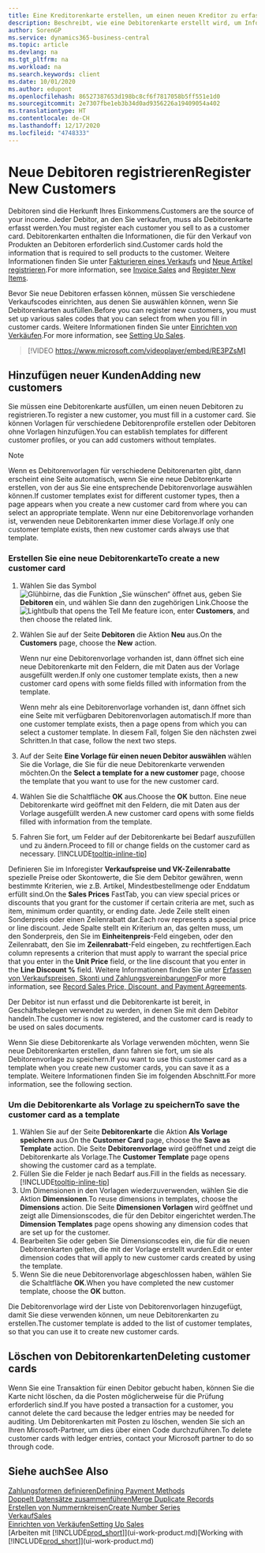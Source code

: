 ```yaml
---
title: Eine Kreditorenkarte erstellen, um einen neuen Kreditor zu erfassen | Microsoft Docs
description: Beschreibt, wie eine Debitorenkarte erstellt wird, um Informationen zu jedem neuen Debitor oder Clients zu erfassen, an die Sie verkaufen.
author: SorenGP
ms.service: dynamics365-business-central
ms.topic: article
ms.devlang: na
ms.tgt_pltfrm: na
ms.workload: na
ms.search.keywords: client
ms.date: 10/01/2020
ms.author: edupont
ms.openlocfilehash: 86527387653d198bc8cf6f7817058b5ff551e1d0
ms.sourcegitcommit: 2e7307fbe1eb3b34d0ad9356226a19409054a402
ms.translationtype: HT
ms.contentlocale: de-CH
ms.lasthandoff: 12/17/2020
ms.locfileid: "4748333"
---
```

# <a name="register-new-customers"></a><span data-ttu-id="d5c61-103">Neue Debitoren registrieren</span><span class="sxs-lookup"><span data-stu-id="d5c61-103">Register New Customers</span></span>

<span data-ttu-id="d5c61-104">Debitoren sind die Herkunft Ihres Einkommens.</span><span class="sxs-lookup"><span data-stu-id="d5c61-104">Customers are the source of your income.</span></span> <span data-ttu-id="d5c61-105">Jeder Debitor, an den Sie verkaufen, muss als Debitorenkarte erfasst werden.</span><span class="sxs-lookup"><span data-stu-id="d5c61-105">You must register each customer you sell to as a customer card.</span></span> <span data-ttu-id="d5c61-106">Debitorenkarten enthalten die Informationen, die für den Verkauf von Produkten an Debitoren erforderlich sind.</span><span class="sxs-lookup"><span data-stu-id="d5c61-106">Customer cards hold the information that is required to sell products to the customer.</span></span> <span data-ttu-id="d5c61-107">Weitere Informationen finden Sie unter [Fakturieren eines Verkaufs](sales-how-invoice-sales.md) und [Neue Artikel registrieren](inventory-how-register-new-items.md).</span><span class="sxs-lookup"><span data-stu-id="d5c61-107">For more information, see [Invoice Sales](sales-how-invoice-sales.md) and [Register New Items](inventory-how-register-new-items.md).</span></span>  

<span data-ttu-id="d5c61-108">Bevor Sie neue Debitoren erfassen können, müssen Sie verschiedene Verkaufscodes einrichten, aus denen Sie auswählen können, wenn Sie Debitorenkarten ausfüllen.</span><span class="sxs-lookup"><span data-stu-id="d5c61-108">Before you can register new customers, you must set up various sales codes that you can select from when you fill in customer cards.</span></span> <span data-ttu-id="d5c61-109">Weitere Informationen finden Sie unter [Einrichten von Verkäufen](sales-setup-sales.md).</span><span class="sxs-lookup"><span data-stu-id="d5c61-109">For more information, see [Setting Up Sales](sales-setup-sales.md).</span></span>

> [!VIDEO https://www.microsoft.com/videoplayer/embed/RE3PZsM]

## <a name="adding-new-customers"></a><span data-ttu-id="d5c61-110">Hinzufügen neuer Kunden</span><span class="sxs-lookup"><span data-stu-id="d5c61-110">Adding new customers</span></span>

<span data-ttu-id="d5c61-111">Sie müssen eine Debitorenkarte ausfüllen, um einen neuen Debitoren zu registrieren.</span><span class="sxs-lookup"><span data-stu-id="d5c61-111">To register a new customer, you must fill in a customer card.</span></span> <span data-ttu-id="d5c61-112">Sie können Vorlagen für verschiedene Debitorenprofile erstellen oder Debitoren ohne Vorlagen hinzufügen.</span><span class="sxs-lookup"><span data-stu-id="d5c61-112">You can establish templates for different customer profiles, or you can add customers without templates.</span></span>  

> [!NOTE]  
> <span data-ttu-id="d5c61-113">Wenn es Debitorenvorlagen für verschiedene Debitorenarten gibt, dann erscheint eine Seite automatisch, wenn Sie eine neue Debitorenkarte erstellen, von der aus Sie eine entsprechende Debitorenvorlage auswählen können.</span><span class="sxs-lookup"><span data-stu-id="d5c61-113">If customer templates exist for different customer types, then a page appears when you create a new customer card from where you can select an appropriate template.</span></span> <span data-ttu-id="d5c61-114">Wenn nur eine Debitorenvorlage vorhanden ist, verwenden neue Debitorenkarten immer diese Vorlage.</span><span class="sxs-lookup"><span data-stu-id="d5c61-114">If only one customer template exists, then new customer cards always use that template.</span></span>  

### <a name="to-create-a-new-customer-card"></a><span data-ttu-id="d5c61-115">Erstellen Sie eine neue Debitorenkarte</span><span class="sxs-lookup"><span data-stu-id="d5c61-115">To create a new customer card</span></span>

1. <span data-ttu-id="d5c61-116">Wählen Sie das Symbol ![Glühbirne, das die Funktion „Sie wünschen“ öffnet](media/ui-search/search_small.png "Tell Me-Funktion") aus, geben Sie **Debitoren** ein, und wählen Sie dann den zugehörigen Link.</span><span class="sxs-lookup"><span data-stu-id="d5c61-116">Choose the ![Lightbulb that opens the Tell Me feature](media/ui-search/search_small.png "Tell me what you want to do") icon, enter **Customers**, and then choose the related link.</span></span>  
2. <span data-ttu-id="d5c61-117">Wählen Sie auf der Seite **Debitoren** die Aktion **Neu** aus.</span><span class="sxs-lookup"><span data-stu-id="d5c61-117">On the **Customers** page, choose the **New** action.</span></span>

    <span data-ttu-id="d5c61-118">Wenn nur eine Debitorenvorlage vorhanden ist, dann öffnet sich eine neue Debitorenkarte mit den Feldern, die mit Daten aus der Vorlage ausgefüllt werden.</span><span class="sxs-lookup"><span data-stu-id="d5c61-118">If only one customer template exists, then a new customer card opens with some fields filled with information from the template.</span></span>

    <span data-ttu-id="d5c61-119">Wenn mehr als eine Debitorenvorlage vorhanden ist, dann öffnet sich eine Seite mit verfügbaren Debitorenvorlagen automatisch.</span><span class="sxs-lookup"><span data-stu-id="d5c61-119">If more than one customer template exists, then a page opens from which you can select a customer template.</span></span> <span data-ttu-id="d5c61-120">In diesem Fall, folgen Sie den nächsten zwei Schritten.</span><span class="sxs-lookup"><span data-stu-id="d5c61-120">In that case, follow the next two steps.</span></span>
3. <span data-ttu-id="d5c61-121">Auf der Seite **Eine Vorlage für einen neuen Debitor auswählen** wählen Sie die Vorlage, die Sie für die neue Debitorenkarte verwenden möchten.</span><span class="sxs-lookup"><span data-stu-id="d5c61-121">On the **Select a template for a new customer** page, choose the template that you want to use for the new customer card.</span></span>
4. <span data-ttu-id="d5c61-122">Wählen Sie die Schaltfläche **OK** aus.</span><span class="sxs-lookup"><span data-stu-id="d5c61-122">Choose the **OK** button.</span></span> <span data-ttu-id="d5c61-123">Eine neue Debitorenkarte wird geöffnet mit den Feldern, die mit Daten aus der Vorlage ausgefüllt werden.</span><span class="sxs-lookup"><span data-stu-id="d5c61-123">A new customer card opens with some fields filled with information from the template.</span></span>  
5. <span data-ttu-id="d5c61-124">Fahren Sie fort, um Felder auf der Debitorenkarte bei Bedarf auszufüllen und zu ändern.</span><span class="sxs-lookup"><span data-stu-id="d5c61-124">Proceed to fill or change fields on the customer card as necessary.</span></span> [!INCLUDE[tooltip-inline-tip](includes/tooltip-inline-tip_md.md)]

<span data-ttu-id="d5c61-125">Definieren Sie im Inforegister **Verkaufspreise und VK-Zeilenrabatte** spezielle Preise oder Skontowerte, die Sie dem Debitor gewähren, wenn bestimmte Kriterien, wie z.B. Artikel, Mindestbestellmenge oder Enddatum erfüllt sind.</span><span class="sxs-lookup"><span data-stu-id="d5c61-125">On the **Sales Prices** FastTab, you can view special prices or discounts that you grant for the customer if certain criteria are met, such as item, minimum order quantity, or ending date.</span></span> <span data-ttu-id="d5c61-126">Jede Zeile stellt einen Sonderpreis oder einen Zeilenrabatt dar.</span><span class="sxs-lookup"><span data-stu-id="d5c61-126">Each row represents a special price or line discount.</span></span> <span data-ttu-id="d5c61-127">Jede Spalte stellt ein Kriterium an, das gelten muss, um den Sonderpreis, den Sie im **Einheitenpreis**-Feld eingeben, oder den Zeilenrabatt, den Sie im **Zeilenrabatt**-Feld eingeben, zu rechtfertigen.</span><span class="sxs-lookup"><span data-stu-id="d5c61-127">Each column represents a criterion that must apply to warrant the special price that you enter in the **Unit Price** field, or the line discount that you enter in the **Line Discount %** field.</span></span> <span data-ttu-id="d5c61-128">Weitere Informationen finden Sie unter [Erfassen von Verkaufspreisen, Skonti und Zahlungsvereinbarungen](sales-how-record-sales-price-discount-payment-agreements.md)</span><span class="sxs-lookup"><span data-stu-id="d5c61-128">For more information, see [Record Sales Price, Discount, and Payment Agreements](sales-how-record-sales-price-discount-payment-agreements.md).</span></span>

<span data-ttu-id="d5c61-129">Der Debitor ist nun erfasst und die Debitorenkarte ist bereit, in Geschäftsbelegen verwendet zu werden, in denen Sie mit dem Debitor handeln.</span><span class="sxs-lookup"><span data-stu-id="d5c61-129">The customer is now registered, and the customer card is ready to be used on sales documents.</span></span>

<span data-ttu-id="d5c61-130">Wenn Sie diese Debitorenkarte als Vorlage verwenden möchten, wenn Sie neue Debitorenkarten erstellen, dann fahren sie fort, um sie als Debitorenvorlage zu speichern.</span><span class="sxs-lookup"><span data-stu-id="d5c61-130">If you want to use this customer card as a template when you create new customer cards, you can save it as a template.</span></span> <span data-ttu-id="d5c61-131">Weitere Informationen finden Sie im folgenden Abschnitt.</span><span class="sxs-lookup"><span data-stu-id="d5c61-131">For more information, see the following section.</span></span>  

### <a name="to-save-the-customer-card-as-a-template"></a><span data-ttu-id="d5c61-132">Um die Debitorenkarte als Vorlage zu speichern</span><span class="sxs-lookup"><span data-stu-id="d5c61-132">To save the customer card as a template</span></span>

1. <span data-ttu-id="d5c61-133">Wählen Sie auf der Seite **Debitorenkarte** die Aktion **Als Vorlage speichern** aus.</span><span class="sxs-lookup"><span data-stu-id="d5c61-133">On the **Customer Card** page, choose the **Save as Template** action.</span></span> <span data-ttu-id="d5c61-134">Die Seite **Debitorenvorlage** wird geöffnet und zeigt die Debitorenkarte als Vorlage.</span><span class="sxs-lookup"><span data-stu-id="d5c61-134">The **Customer Template** page opens showing the customer card as a template.</span></span>
2. <span data-ttu-id="d5c61-135">Füllen Sie die Felder je nach Bedarf aus.</span><span class="sxs-lookup"><span data-stu-id="d5c61-135">Fill in the fields as necessary.</span></span> [!INCLUDE[tooltip-inline-tip](includes/tooltip-inline-tip_md.md)]
3. <span data-ttu-id="d5c61-136">Um Dimensionen in den Vorlagen wiederzuverwenden, wählen Sie die Aktion **Dimensionen**.</span><span class="sxs-lookup"><span data-stu-id="d5c61-136">To reuse dimensions in templates, choose the **Dimensions** action.</span></span> <span data-ttu-id="d5c61-137">Die Seite **Dimensionen Vorlagen** wird geöffnet und zeigt alle Dimensionscodes, die für den Debitor eingerichtet werden.</span><span class="sxs-lookup"><span data-stu-id="d5c61-137">The **Dimension Templates** page opens showing any dimension codes that are set up for the customer.</span></span>
4. <span data-ttu-id="d5c61-138">Bearbeiten Sie oder geben Sie Dimensionscodes ein, die für die neuen Debitorenkarten gelten, die mit der Vorlage erstellt wurden.</span><span class="sxs-lookup"><span data-stu-id="d5c61-138">Edit or enter dimension codes that will apply to new customer cards created by using the template.</span></span>  
5. <span data-ttu-id="d5c61-139">Wenn Sie die neue Debitorenvorlage abgeschlossen haben, wählen Sie die Schaltfläche **OK**.</span><span class="sxs-lookup"><span data-stu-id="d5c61-139">When you have completed the new customer template, choose the **OK** button.</span></span>

<span data-ttu-id="d5c61-140">Die Debitorenvorlage wird der Liste von Debitorenvorlagen hinzugefügt, damit Sie diese verwenden können, um neue Debitorenkarten zu erstellen.</span><span class="sxs-lookup"><span data-stu-id="d5c61-140">The customer template is added to the list of customer templates, so that you can use it to create new customer cards.</span></span>

## <a name="deleting-customer-cards"></a><span data-ttu-id="d5c61-141">Löschen von Debitorenkarten</span><span class="sxs-lookup"><span data-stu-id="d5c61-141">Deleting customer cards</span></span>

<span data-ttu-id="d5c61-142">Wenn Sie eine Transaktion für einen Debitor gebucht haben, können Sie die Karte nicht löschen, da die Posten möglicherweise für die Prüfung erforderlich sind.</span><span class="sxs-lookup"><span data-stu-id="d5c61-142">If you have posted a transaction for a customer, you cannot delete the card because the ledger entries may be needed for auditing.</span></span> <span data-ttu-id="d5c61-143">Um Debitorenkarten mit Posten zu löschen, wenden Sie sich an Ihren Microsoft-Partner, um dies über einen Code durchzuführen.</span><span class="sxs-lookup"><span data-stu-id="d5c61-143">To delete customer cards with ledger entries, contact your Microsoft partner to do so through code.</span></span>  

## <a name="see-also"></a><span data-ttu-id="d5c61-144">Siehe auch</span><span class="sxs-lookup"><span data-stu-id="d5c61-144">See Also</span></span>

[<span data-ttu-id="d5c61-145">Zahlungsformen definieren</span><span class="sxs-lookup"><span data-stu-id="d5c61-145">Defining Payment Methods</span></span>](finance-payment-methods.md)  
[<span data-ttu-id="d5c61-146">Doppelt Datensätze zusammenführen</span><span class="sxs-lookup"><span data-stu-id="d5c61-146">Merge Duplicate Records</span></span>](sales-how-merge-duplicate-records.md)  
[<span data-ttu-id="d5c61-147">Erstellen von Nummernkreisen</span><span class="sxs-lookup"><span data-stu-id="d5c61-147">Create Number Series</span></span>](ui-create-number-series.md)  
[<span data-ttu-id="d5c61-148">Verkauf</span><span class="sxs-lookup"><span data-stu-id="d5c61-148">Sales</span></span>](sales-manage-sales.md)  
[<span data-ttu-id="d5c61-149">Einrichten von Verkäufen</span><span class="sxs-lookup"><span data-stu-id="d5c61-149">Setting Up Sales</span></span>](sales-setup-sales.md)  
<span data-ttu-id="d5c61-150">[Arbeiten mit [!INCLUDE[prod_short](includes/prod_short.md)]](ui-work-product.md)</span><span class="sxs-lookup"><span data-stu-id="d5c61-150">[Working with [!INCLUDE[prod_short](includes/prod_short.md)]](ui-work-product.md)</span></span>  

